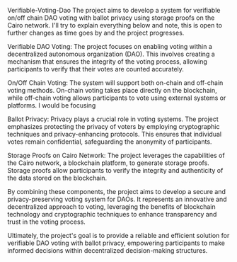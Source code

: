 Verifiable-Voting-Dao
The project aims to develop a system for verifiable on/off chain DAO voting with ballot privacy using storage proofs on the Cairo network. I'll try to explain everything below and note, this is open to further changes as time goes by and the project progresses.

Verifiable DAO Voting: The project focuses on enabling voting within a decentralized autonomous organization (DAO). This involves creating a mechanism that ensures the integrity of the voting process, allowing participants to verify that their votes are counted accurately.

On/Off Chain Voting: The system will support both on-chain and off-chain voting methods. On-chain voting takes place directly on the blockchain, while off-chain voting allows participants to vote using external systems or platforms. I would be focusing

Ballot Privacy: Privacy plays a crucial role in voting systems. The project emphasizes protecting the privacy of voters by employing cryptographic techniques and privacy-enhancing protocols. This ensures that individual votes remain confidential, safeguarding the anonymity of participants.

Storage Proofs on Cairo Network: The project leverages the capabilities of the Cairo network, a blockchain platform, to generate storage proofs. Storage proofs allow participants to verify the integrity and authenticity of the data stored on the blockchain.

By combining these components, the project aims to develop a secure and privacy-preserving voting system for DAOs. It represents an innovative and decentralized approach to voting, leveraging the benefits of blockchain technology and cryptographic techniques to enhance transparency and trust in the voting process.

Ultimately, the project's goal is to provide a reliable and efficient solution for verifiable DAO voting with ballot privacy, empowering participants to make informed decisions within decentralized decision-making structures.
